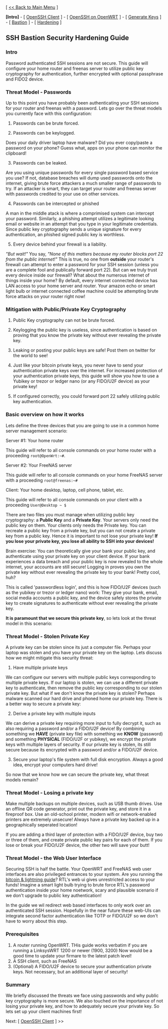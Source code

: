 [ [<< Back to Main Menu](https://github.com/seth586/guides/blob/master/README.md) ]

**[Intro]** - [ [OpenSSH Client](1_install_client.md) ] - [ [OpenSSH on OpenWRT](2_install_openssh.md) ] - [ [Generate Keys](3_keys.md) ] - [ [Bastion](4_bastion.md) ] - [ [Hardening](5_hardening.md) ]

## SSH Bastion Security Hardening Guide
### Intro
Password authenticated SSH sessions are not secure. This guide will configure your home router and freenas server to utilize public key cryptography for authentication, further encrypted with optional passphrase and FIDO2 device.

### Threat Model - Passwords
Up to this point you have probably been authenticating your SSH sessions for your router and freenas with a password. Lets go over the threat models you currently face with this configuration:

1. Passwords can be brute forced. 

2. Passwords can be keylogged. 

Does your daily driver laptop have malware? Did you ever copy/paste a password on your phone? Guess what, apps on your phone can monitor the clipboard! 

3. Passwords can be leaked. 

Are you using unique passwords for every single password based service you use? If not, database breaches will dump used passwords onto the internet, giving brute force attackers a much smaller range of passwords to try. If an attacker is smart, they can target your router and freenas server with passwords credited to your use on other services.

4. Passwords can be intercepted or phished

A man in the middle atack is where a comprimised system can intercept your password. Similarly, a phishing attempt utilizes a legitimate looking email or website in an attempt that you type in your legitimate credentials. Since public key cryptography sends a unique signature for every authentication, an phished signed public key is worthless.

5. Every device behind your firewall is a liability.

*"But wait!"* You say, *"None of this matters because my router blocks port 22 from the public internet!"* This is true, no one from **outside** your router's firewall can attempt to enter a password for your SSH session (unless you are a complete fool and publically forward port 22). But can we truly trust every device inside our firewall? What about the numerous internet of things inside your home? By default, every internet connected device has LAN access to your home server and router. Your amazon echo or smart light bulb or internet connected coffee machine could be attempting brute force attacks on your router right now!

### Mitigation with Public/Private Key Cryptography

1. Public Key cryptography can not be brute forced.

2. Keylogging the public key is useless, since authentication is based on proving that you know the private key without ever revealing the private key.

3. Leaking or posting your public keys are safe! Post them on twitter for the world to see! 

4. Just like your bitcoin private keys, you never have to send your authentication private keys over the internet. For increased protection of your authentication private keys, this guide will show you how to use a Yubikey or trezor or ledger nano (or any FIDO/U2F device) as your private key!

5. If configured correctly, you could forward port 22 safely utilizing public key authentication.

### Basic overview on how it works

Lets define the three devices that you are going to use in a common home server management scenario:

Server #1: Your home router

This guide will refer to all console commands on your home router with a proceeding `root@OpenWrt:~#`.

Server #2: Your FreeNAS server

This guide will refer to all console commands on your home FreeNAS server with a proceeding `root@freenas:~#`

Client: Your home desktop, laptop, cell phone, tablet, etc.

This guide will refer to all console commands on your client with a proceeding `User@Desktop ~ $`

There are two files you must manage when utilizing public key cryptography: a **Public Key** and a **Private Key**. Your servers only need the public key on them. Your clients only needs the Private key. You can recreate a public key from a private key, but you can not create a private key from a public key. Hence it is important to not lose your private key! **If you lose your private key, you lose all ability to SSH into your devices!** 

Brain exercise: You can theoretically give your bank your public key, and authenticate using your private key on your client device. If your bank experiences a data breach and your public key is now revealed to the whole internet, your accounts are still secure! Logging in proves you own the private key without ever revealing the private key to your bank! Pretty cool, huh? 

This is called 'passwordless login', and this is how FIDO/U2F devices (such as the yubikey or trezor or ledger nano) work: They give your bank, email, social media accounts a public key, and the device safely stores the private key to create signatures to authenticate without ever revealing the private key.

**It is paramount that we secure this private key**, so lets look at the threat model in this scenario:

### Threat Model - Stolen Private Key

A private key can be stolen since its just a computer file. Perhaps your laptop was stolen and you have your private key on the laptop. Lets discuss how we might mitigate this security threat:

1. Have multiple private keys

We can configure our servers with multiple public keys corresponding to multiple private keys. If our laptop is stolen, we can use a different private key to authenticate, then remove the public key corresponding to our stolen private key. But what if we don't know the private key is stolen? Perhaps malware scanned our hard drive and phoned home our private key. There is a better way to secure a private key:

2. Derive a private key with multiple inputs

We can derive a private key requiring more input to fully decrypt it, such as also requiring a password and/or a FIDO/U2F device! By combining something we **HAVE** (private key file) with something we **KNOW** (password) and something **PHYSICAL** (FIDO/U2F or yubikey), we encrypt the private keys with multiple layers of security. If our private key is stolen, its still secure because its encrypted with a password and/or a FIDO/U2F device.

3. Secure your laptop's file system with full disk encryption.
Always a good idea, encrypt your computers hard drive! 

So now that we know how we can secure the private key, what threat models remain?

### Threat Model - Losing a private key 

Make multiple backups on multiple devices, such as USB thumb drives. Use an offline QR code generator, print out the private key, and store it in a fireproof box. Use an old-school printer, modern wifi or network-enabled printers are extremely unsecure! Always have a private key backed up in a geographically seperated location!

If you are adding a third layer of protection with a FIDO/U2F device, buy two or three of them, and create private public key pairs for each of them. If you lose or break your FIDO/U2F device, the other two will save your butt!

### Threat Model - the Web User Interface
Securing SSH is half the battle. Your OpenWRT and FreeNAS web user interfaces are also privileged entrances to your system.  Are you running the [bitcoin & lightning guide](https://github.com/seth586/guides/blob/master/FreeNAS/bitcoin/README.md)? RTL's web ui gives unrestricted access to your funds! Imagine a smart light bulb trying to brute force RTL's password authentication inside your home noetwork, scary and plausible scenario if we don't upgrade to public key authentication!

In the guide we wil redirect web based interfaces to only work over an authenticated SSH session. Hopefully in the near future these web-UIs can integrate second factor authentication like TOTP or FIDO/U2F so we don't have to worry about this step.

### Prerequisites
1. A router running OpenWRT. THis guide works verbatim if you are running a LinksysWRT 1200 or newer (1900, 3200) Now would be a good time to update your firmare to the latest patch level!
2. A SSH client, such as FreeNAS
3. (Optional) A FIDO/U2F device to secure your authentication private keys. Not necessary, but an additional layer of security!

### Summary
We briefly discussed the threats we face using passwords and why public key cryptography is more secure. We also touched on the importance of not losing your private key, and how to adequately secure your private key. So lets set up your client machines first!


Next: [ [OpenSSH Client](1_install_client.md) ] >>

